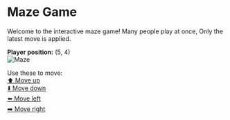 # Maze Game  
Welcome to the interactive maze game! Many people play at once, Only the latest move is applied.

**Player position:** (5, 4)  
![Maze](https://github-maze-game.vercel.app/images/pos_5_4.png?t=1760624193767)

Use these to move:  
[⬆️ Move up](https://github-maze-game.vercel.app/move/5_4_w)  
[⬇️ Move down](https://github-maze-game.vercel.app/move/5_4_s)  
[⬅️ Move left](https://github-maze-game.vercel.app/move/5_4_a)  
[➡️ Move right](https://github-maze-game.vercel.app/move/5_4_d)
